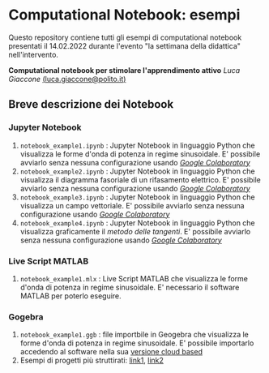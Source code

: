 # Computational Notebook: esempi

Questo repository contiene tutti gli esempi di computational notebook presentati il 14.02.2022 durante l'evento "la settimana della didattica" nell'intervento.

**Computational notebook per stimolare l'apprendimento attivo**
*Luca Giaccone* [(luca.giaccone@polito.it)](mailto:luca.giaccone@polito.it)

## Breve descrizione dei Notebook

### Jupyter Notebook
1. `notebook_example1.ipynb` : Jupyter Notebook in linguaggio Python che visualizza le forme d'onda di potenza in regime sinusoidale. E' possibile avviarlo senza nessuna configurazione usando [*Google Colaboratory*](https://colab.research.google.com/)
2. `notebook_example2.ipynb` : Jupyter Notebook in linguaggio Python che visualizza il diagramma fasoriale di un rifasamento elettrico. E' possibile avviarlo senza nessuna configurazione usando [*Google Colaboratory*](https://colab.research.google.com/)
3. `notebook_example3.ipynb` : Jupyter Notebook in linguaggio Python che visualizza un campo vettoriale. E' possibile avviarlo senza nessuna configurazione usando [*Google Colaboratory*](https://colab.research.google.com/)
4. `notebook_example4.ipynb` : Jupyter Notebook in linguaggio Python che visualizza graficamente il *metodo delle tangenti*. E' possibile avviarlo senza nessuna configurazione usando [*Google Colaboratory*](https://colab.research.google.com/)


### Live Script MATLAB
1. `notebook_example1.mlx` : Live Script MATLAB che visualizza le forme d'onda di potenza in regime sinusoidale. E' necessario il software MATLAB per poterlo eseguire.

### Gogebra
1. `notebook_example1.ggb` : file importbile in Geogebra che visualizza le forme d'onda di potenza in regime sinusoidale. E' possibile importarlo accedendo al software nella sua [versione cloud based](https://www.geogebra.org/calculator)
2. Esempi di progetti più struttirati: [link1](http://polilabhome.polito.it/2021/03/28/moto-armonico-esercizio-con-simulazione/), [link2](http://polilabhome.polito.it/2021/03/25/collisioni-nucleari-1/)